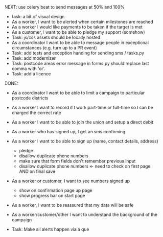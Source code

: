 NEXT: use celery beat to send messages at 50% and 100%
* task: a bit of visual design
* As a worker, I want to be alerted when certain milestones are reached
* As a worker I would like payments to be taken if the target is met
* As a customer, I want to be able to pledge my support (somehow)
* Task: js/css assets should be locally hosted
* As a coordinator I want to be able to message people in exceptional circumstances (e.g. turn up to a PR event)
* Task: add tests and exception handing for sending sms / tasks.py
* Task: add modernizer
* Task: postcode areas error message in forms.py should replace last comma with 'or'.
* Task: add a licence

DONE:

* As a coordinator I want to be able to limit a campaign to particular postcode districts
* As a worker I want to record if I work part-time or full-time so I can be charged the correct rate
* As a worker I want to be able to join the union and setup a direct debit
* As a worker who has signed up, I get an sms confirming
* As a worker I want to be able to sign up (name, contact details, address)
  - pledge
  - disallow duplicate phone numbers
  - make sure that form fields don't remember previous input
  - disallow duplicate phone numbers <- need to check on first page AND on final save

* As a worker or customer, I want to see numbers signed up
  - show on confirmation page up page 
  - show progress bar on start page

* As a worker, I  want to be reassured that my data will be safe
* As a worker/customer/other I want to understand the background of the campaign
* Task: Make all alerts happen via a que